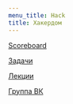 ```yaml
---
menu_title: Hack
title: Хакердом
---
```


[Scoreboard](https://2018.hackerdom.ru/)

[Задачи](https://2018.hackerdom.ru/board/)

[Лекции](https://ulearn.me/Course/Hackerdom/)

[Группа ВК](https://vk.com/hackerdom)